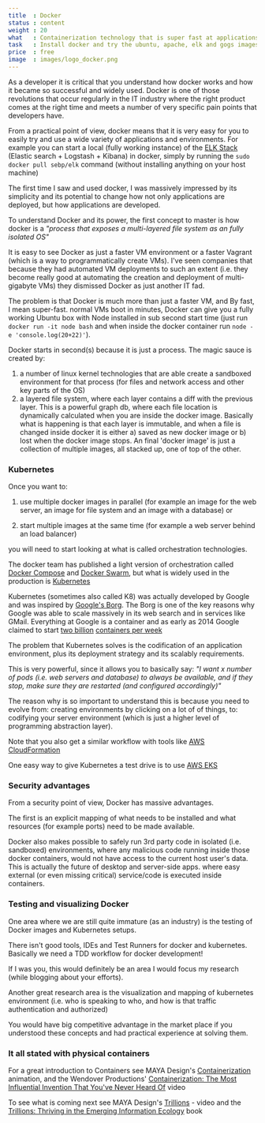 ```yaml
---
title  : Docker
status : content
weight : 20
what   : Containerization technology that is super fast at applications or micro-services execution
task   : Install docker and try the ubuntu, apache, elk and gogs images 
price  : free
image  : images/logo_docker.png
---
```


As a developer it is critical that you understand how docker works and how it became so successful and widely used. Docker is one of those revolutions that occur regularly in the IT industry where the right product comes at the right time and meets a number of very specific pain points that developers have.

From a practical point of view, docker means that it is very easy for you to easily try and use a wide variety of applications and environments. For example you can start a local (fully working instance) of the [ELK Stack](https://www.elastic.co/elk-stack) (Elastic search + Logstash + Kibana) in docker, simply by running the `sudo docker pull sebp/elk` command (without installing anything on your host machine)

The first time I saw and used docker, I was massively impressed by its simplicity and its potential to change how not only applications are deployed, but how applications are developed.

To understand Docker and its power, the first concept to master is how docker is a _"process that exposes a multi-layered file system as an fully isolated OS"_

It is easy to see Docker as just a faster VM environment or a faster Vagrant (which is a way to programmatically create VMs). I've seen companies that because they had automated VM deployments to such an extent (i.e. they become really good at automating the creation and deployment of multi-gigabyte VMs) they dismissed Docker as just another IT fad.

The problem is that Docker is much more than just a faster VM, and By fast, I mean super-fast. normal VMs boot in minutes, Docker can give you a fully working Ubuntu box with Node installed in sub second start time (just run `docker run -it node bash` and when inside the docker container run `node -e 'console.log(20+22)'`).

Docker starts in second(s) because it is just a process. The magic sauce is created by:

1. a number of linux kernel technologies that are able create a sandboxed environment for that process (for files and network access and other key parts of the OS)
2. a layered file system, where each layer contains a diff with the previous layer. This is a powerful graph db, where each file location is dynamically calculated when you are inside the docker image. Basically what is happening is that each layer is immutable, and when a file is changed inside docker it is either a) saved as new docker image or b) lost when the docker image stops. An final 'docker image' is just a collection of multiple images, all stacked up, one of top of the other. 
 

### Kubernetes

Once you want to:

1. use multiple docker images in parallel (for example an image for the web server, an image for file system and an image with a database) or 

2. start multiple images at the same time (for example a web server behind an load balancer) 

you will need to start looking at what is called orchestration technologies.

The docker team has published a light version of orchestration called [Docker Compose](https://docs.docker.com/compose/) and [Docker Swarm](https://docs.docker.com/engine/swarm/), but what is widely used in the production is [Kubernetes](https://en.wikipedia.org/wiki/Kubernetes)

Kubernetes (sometimes also called K8) was actually developed by Google and was inspired by [Google's Borg](https://ai.google/research/pubs/pub43438). The Borg is one of the key reasons why Google was able to scale massively in its web search and in services like GMail. Everything at Google is a container and as early as 2014 Google claimed to start [two billion](https://www.theregister.co.uk/2014/05/23/google_containerization_two_billion/) [containers per week](https://cloud.google.com/containers/)

The problem that Kubernetes solves is the codification of an application environment, plus its deployment strategy and its scalably requirements. 

This is very powerful, since it allows you to basically say: _"I want x number of pods (i.e. web servers and database) to always be available, and if they stop, make sure they are restarted (and configured accordingly)"_

The reason why is so important to understand this is because you need to evolve from: creating environments by clicking on a lot of of things, to: codifying your server environment (which is just a higher level of programming abstraction layer). 

Note that you also get a similar workflow with tools like [AWS CloudFormation](https://aws.amazon.com/cloudformation/) 

One easy way to give Kubernetes a test drive is to use [AWS EKS](https://aws.amazon.com/eks/)

### Security advantages

From a security point of view, Docker has massive advantages. 

The first is an explicit mapping of what needs to be installed and what resources (for example ports) need to be made available.

Docker also makes possible to safely run 3rd party code in isolated (i.e. sandboxed) environments, where any malicious code running inside those docker containers, would not have access to the current host user's data. This is actually the future of desktop and server-side apps. where easy external (or even missing critical) service/code is executed inside containers.

### Testing and visualizing Docker

One area where we are still quite immature (as an industry) is the testing of Docker images and Kubernetes setups.

There isn't good tools, IDEs and Test Runners for docker and kubernetes. Basically we need a TDD workflow for docker development!

If I was you, this would definitely be an area I would focus my research (while blogging about your efforts). 

Another great research area is the visualization and mapping of kubernetes environment (i.e. who is speaking to who, and how is that traffic authentication and authorized)

You would have big competitive advantage in the market place if you understood these concepts and had practical experience at solving them.

### It all stated with physical containers

For a great introduction to Containers see MAYA Design's [Containerization](https://vimeo.com/49392667) animation, and the Wendover Productions' [Containerization: The Most Influential Invention That You've Never Heard Of](https://www.youtube.com/watch?v=F-ZskaqBshs) video

To see what is coming next see MAYA Design's [Trillions](https://vimeo.com/7395079) - video and the [Trillions: Thriving in the Emerging Information Ecology](https://www.amazon.co.uk/Trillions-Thriving-Emerging-Information-Ecology/dp/1118176073) book